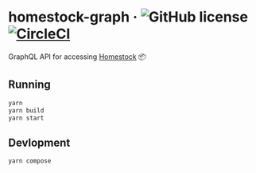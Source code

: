 # homestock-graph &middot; ![GitHub license](https://img.shields.io/badge/license-MIT-blue.svg) [![CircleCI](https://circleci.com/gh/Debens/homestock-graph.svg?style=shield&circle-token=d37cf7fc475b7c8c8ba0aadd00205106dcd11ae6)](https://circleci.com/gh/Debens/homestock-graph)

GraphQL API for accessing [Homestock](https://github.com/Debens/homestock) 📦

## Running

```sh
yarn
yarn build
yarn start
```

## Devlopment

```sh
yarn compose
```
